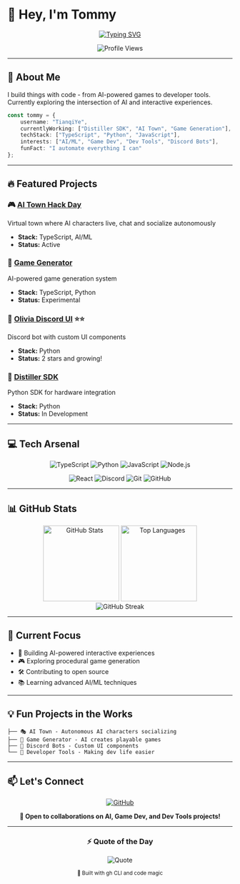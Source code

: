 # 👾 Hey, I'm Tommy

<div align="center">

[![Typing SVG](https://readme-typing-svg.herokuapp.com?font=Fira+Code&pause=1000&color=00F7F7&center=true&vCenter=true&width=435&lines=Full-Stack+Developer;AI+%26+Game+Dev+Enthusiast;Building+Cool+Stuff+Daily)](https://git.io/typing-svg)

![Profile Views](https://komarev.com/ghpvc/?username=TianqiYe&color=brightgreen&style=flat-square)

</div>

---

## 🚀 About Me

I build things with code - from AI-powered games to developer tools. Currently exploring the intersection of AI and interactive experiences.

```typescript
const tommy = {
    username: "TianqiYe",
    currentlyWorking: ["Distiller SDK", "AI Town", "Game Generation"],
    techStack: ["TypeScript", "Python", "JavaScript"],
    interests: ["AI/ML", "Game Dev", "Dev Tools", "Discord Bots"],
    funFact: "I automate everything I can"
};
```

---

## 🔥 Featured Projects

### 🎮 [AI Town Hack Day](https://github.com/TianqiYe/ai-town-hack-day)
Virtual town where AI characters live, chat and socialize autonomously
- **Stack:** TypeScript, AI/ML
- **Status:** Active

### 🎯 [Game Generator](https://github.com/TianqiYe/gameGen)
AI-powered game generation system
- **Stack:** TypeScript, Python
- **Status:** Experimental

### 🤖 [Olivia Discord UI](https://github.com/TianqiYe/olivia-discord-ui) ⭐⭐
Discord bot with custom UI components
- **Stack:** Python
- **Status:** 2 stars and growing!

### 🔧 [Distiller SDK](https://github.com/TianqiYe/distillerSDK)
Python SDK for hardware integration
- **Stack:** Python
- **Status:** In Development

---

## 💻 Tech Arsenal

<div align="center">

![TypeScript](https://img.shields.io/badge/TypeScript-007ACC?style=for-the-badge&logo=typescript&logoColor=white)
![Python](https://img.shields.io/badge/Python-3776AB?style=for-the-badge&logo=python&logoColor=white)
![JavaScript](https://img.shields.io/badge/JavaScript-F7DF1E?style=for-the-badge&logo=javascript&logoColor=black)
![Node.js](https://img.shields.io/badge/Node.js-339933?style=for-the-badge&logo=nodedotjs&logoColor=white)

![React](https://img.shields.io/badge/React-20232A?style=for-the-badge&logo=react&logoColor=61DAFB)
![Discord](https://img.shields.io/badge/Discord-5865F2?style=for-the-badge&logo=discord&logoColor=white)
![Git](https://img.shields.io/badge/Git-F05032?style=for-the-badge&logo=git&logoColor=white)
![GitHub](https://img.shields.io/badge/GitHub-181717?style=for-the-badge&logo=github&logoColor=white)

</div>

---

## 📊 GitHub Stats

<div align="center">

<img src="https://github-readme-stats.vercel.app/api?username=TianqiYe&show_icons=true&theme=radical&hide_border=true&count_private=true" alt="GitHub Stats" height="170"/>
<img src="https://github-readme-stats.vercel.app/api/top-langs/?username=TianqiYe&layout=compact&theme=radical&hide_border=true" alt="Top Languages" height="170"/>

</div>

<div align="center">

<img src="https://github-readme-streak-stats.herokuapp.com/?user=TianqiYe&theme=radical&hide_border=true" alt="GitHub Streak"/>

</div>

---

## 🎯 Current Focus

- 🤖 Building AI-powered interactive experiences
- 🎮 Exploring procedural game generation
- 🛠️ Contributing to open source
- 📚 Learning advanced AI/ML techniques

---

## 💡 Fun Projects in the Works

```
├── 🎭 AI Town - Autonomous AI characters socializing
├── 🎲 Game Generator - AI creates playable games
├── 🤖 Discord Bots - Custom UI components
└── 🔧 Developer Tools - Making dev life easier
```

---

## 📫 Let's Connect

<div align="center">

[![GitHub](https://img.shields.io/badge/GitHub-TianqiYe-181717?style=for-the-badge&logo=github)](https://github.com/TianqiYe)

**💬 Open to collaborations on AI, Game Dev, and Dev Tools projects!**

</div>

---

<div align="center">

### ⚡ Quote of the Day

![Quote](https://quotes-github-readme.vercel.app/api?type=horizontal&theme=radical)

<sub>🚀 Built with gh CLI and code magic</sub>

</div>
